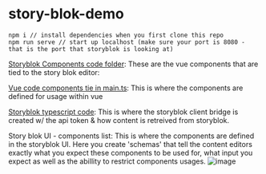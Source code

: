 # story-blok-demo

```
npm i // install dependencies when you first clone this repo
npm run serve // start up localhost (make sure your port is 8080 - that is the port that storyblok is looking at)
```


[Storyblok Components code folder](https://github.com/mmwoodfo/story-blok-demo/tree/main/src/components/storyblok):
These are the vue components that are tied to the story blok editor:

[Vue code components tie in main.ts](https://github.com/mmwoodfo/story-blok-demo/blob/0b57057de38b3e9bda3545f5f507bca43e3085d6/src/main.ts#L25):
This is where the components are defined for usage within vue

[Storyblok typescript code](https://github.com/mmwoodfo/story-blok-demo/blob/main/src/services/story-blok-service.ts): 
This is where the storyblok client bridge is created w/ the api token & how content is retreived from storyblok.

Story blok UI - components list:
This is where the components are defined in the storyblok UI. Here you create 'schemas' that tell the content editors exactly what you expect these components to be used for, what input you expect as well as the abillity to restrict components usages.
![image](https://user-images.githubusercontent.com/43832670/160151179-e3f705c5-ccfd-4f1e-87c7-91e1da8f48c0.png)
